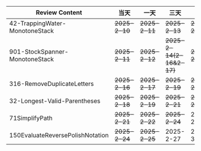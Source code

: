 | **Review Content**               | **当天**        | **一天**        | **三天**                   | **7天**        | **15天**   | **30天**   |
|----------------------------------|---------------|---------------|--------------------------|---------------|-----------|-----------|
| 42-TrappingWater-MonotoneStack   | ~~2025-2-10~~ | ~~2025-2-11~~ | ~~2025-2-13~~            | ~~2025-2-17~~ | ~~2025-2-25~~ | 2025-3-11 |
| 901-StockSpanner-MonotoneStack   | ~~2025-2-11~~ | ~~2025-2-12~~ | ~~2025-2-14(2-16&2-17)~~ | ~~2025-2-18~~ | 2025-2-26 | 2025-3-12 |
| 316-RemoveDuplicateLetters       | ~~2025-2-16~~ | ~~2025-2-17~~ | ~~2025-2-19~~            | ~~2025-2-23~~ | 2025-3-3  | 2025-3-18 |
| 32-Longest-Valid-Parentheses     | ~~2025-2-18~~ | ~~2025-2-19~~ | ~~2025-2-21~~            | ~~2025-2-25~~     | 2025-3-5  | 2025-3-20 |
| 71SimplifyPath                   | ~~2025-2-21~~ | ~~2025-2-22~~ | ~~2025-2-24~~            | 2025-2-28     | 2025-3-8  | 2025-3-23 |
| 150EvaluateReversePolishNotation | ~~2025-2-24~~ | ~~2025-2-25~~     | 2025-2-27                | 2025-3-1      | 2025-3-11 | 2025-3-26 |